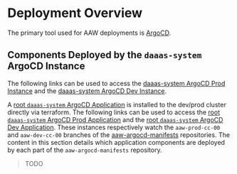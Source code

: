 # Deployment Overview

The primary tool used for AAW deployments is [ArgoCD]().

## Components Deployed by the `daaas-system` ArgoCD Instance

The following links can be used to access the [daaas-system ArgoCD Prod Instance](https://daaas-system-argocd.aaw.cloud.statcan.ca/) and the [daaas-system ArgoCD Dev Instance](https://daaas-system-argocd.aaw-dev.cloud.statcan.ca/).

A [root `daaas-system` ArgoCD Application](https://gitlab.k8s.cloud.statcan.ca/cloudnative/aaw/daaas-infrastructure/aaw-dev-cc-00/-/blob/main/argocd_operator.tf#L384-415) is installed to the dev/prod cluster directly via terraform. The following links can be used to access the [root `daaas-system` ArgoCD Prod Application](https://gitlab.k8s.cloud.statcan.ca/cloudnative/aaw/daaas-infrastructure/aaw-prod-cc-00/-/blob/main/argocd_operator.tf#L280-311) and the [root `daaas-system` ArgoCD Dev Application](https://gitlab.k8s.cloud.statcan.ca/cloudnative/aaw/daaas-infrastructure/aaw-dev-cc-00/-/blob/main/argocd_operator.tf#L384-415). These instances respectively watch the `aaw-prod-cc-00` and `aaw-dev-cc-00` branches of the [aaw-argocd-manifests](https://github.com/StatCan/aaw-argocd-manifests) repositories. The content in this section details which application components are deployed by each part of the `aaw-argocd-manifests` repository.

>  TODO